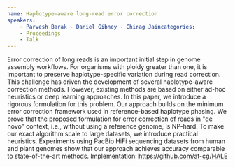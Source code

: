 ```yaml
---
name: Haplotype-aware long-read error correction
speakers:
	- Parvesh Barak	- Daniel Gibney	- Chirag Jaincategories:
	- Proceedings
	- Talk
---
```


Error correction of long reads is an important initial step
in genome assembly workflows. For organisms with ploidy
greater than one, it is important to preserve
haplotype-specific variation during read correction. This
challenge has driven the development of several
haplotype-aware correction methods. However, existing
methods are based on either ad-hoc heuristics or deep
learning approaches. In this paper, we introduce a rigorous
formulation for this problem. Our approach builds on the
minimum error correction framework used in reference-based
haplotype phasing.  We prove that the proposed formulation
for error correction of reads in "de novo" context, i.e.,
without using a reference genome, is NP-hard. To make our
exact algorithm scale to large datasets, we introduce
practical heuristics. Experiments using PacBio HiFi
sequencing datasets from human and plant genomes show that
our approach achieves accuracy comparable to
state-of-the-art methods.
Implementation: https://github.com/at-cg/HALE